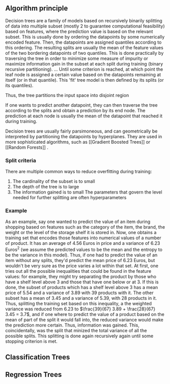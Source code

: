 ## Algorithm principle
Decision trees are a family of models based on recursively binarily splitting of data into multiple subset (mostly 2 to guarantee computational feasibility) based on features, where the prediction value is based on the relevant subset. 
This is usually done by ordering the datapoints by some numerically encoded feature. Then, the datapoints are assigned quantiles according to this ordering. The resulting splits are usually the mean of the feature values of the two bordering datapoints of two quantiles. 
This is done practically by traversing the tree in order to minimize some measure of impurity or maximize information gain in the subset at each split during training (binary recursive partitioning). 
... Until some criterion  is reached, at which point the leaf node is assigned a certain value based on the datapoints remaining at itself (or in that quantile). This 'fit' tree model is then defined by its splits (or its quantiles). 

Thus, the tree partitions the input space into disjoint region 

If one wants to predict another datapoint, they can then traverse the tree according to the splits and obtain a prediction by its end node. The prediction at each node is usually the mean of the datapoint that reached it during training.

Decision trees are usually fairly parsimoneous, and can geometrically be interpreted by partitioning the datapoints by hyperplanes. They are used in more sophisticated algorithms, such as [[Gradient Boosted Trees]] or [[Random Forests]] . 

### Split criteria
There are multiple common ways to reduce overfitting during training:
1. The cardinality of the subset is to small
2. The depth of the tree is to large
3. The information gained is to small
The parameters that govern the level needed for further splitting are often hyperparameters

### Example
As an example, say one wanted to predict the value of an item during shopping based on features such as the category of the item, the brand, the weight or the level of the storage shelf it is stored in. Now, one obtains a training set that encodes those features into numerical values of a number of product. It has an average of $4.56$ Euros in price and a variance of $6.23$ Euros$^2$ (we assume the predicted values to be the mean and the entropy to be the variance in this model). Thus, if one had to predict the value of an item without any splits, they'd predict the mean price of $6.23$ Euros, but wouldn't be very sure as the price varies a lot within that set. 
At first, one tries out all the possible inequalities that could be found in the feature values: for example, they might try separating the product by those who have a shelf level above 3 and those that have one below or at 3. If this is done, the subset of products which has a shelf level above 3 has a mean price of $5.54$ and a variance of $3.89$ with 39 products with it. The other subset has a mean of $3.45$ and a variance of $5.39$, with 28 products in it. Thus, splitting the training set based on this inequality, a the weighted variance was reduced from $6.23$ to $\frac{39}{67} 3.89 + \frac{28}{67} 3.45 = 3.7$, and if one where to predict the value of a product based on the mean of part of the split it would fall into, the reduced variance would make the prediction more certain. Thus, information was gained.
This, coincidentally, was the split that minized the total variance of all the possible splits. This splitting is done again recursively again until some stopping criterion is met. 

## Classification Trees

## Regression Trees
